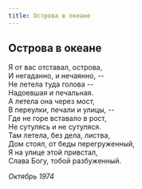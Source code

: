 ```yaml
---
title: Острова в океане
---
```

## Острова в океане

Я от вас отставал, острова,\
И негаданно, и нечаянно, --\
Не летела туда голова --\
Надоевшая и печальная.\
А летела она через мост,\
В переулки, печали и улицы, --\
Где не горе вставало в рост,\
Не сутулясь и не сутуляся.\
Там летела, без дела, листва,\
Дом стоял, от беды перегруженный,\
Я на улице этой привстал,\
Слава Богу, тобой разбуженный.

*Октябрь 1974*